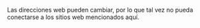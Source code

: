 <Token xmlns:xlink="http://www.w3.org/1999/xlink">Las direcciones web pueden cambiar, por lo que tal vez no pueda conectarse a los sitios web mencionados aquí.</Token>

<!--HONumber=Jun16_HO4-->


